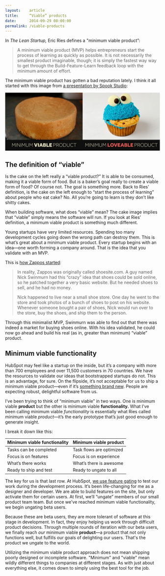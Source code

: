 ```yaml
---
layout:    article
title:     “Viable” products
date:      2014-09-29 08:00:00
permalink: /viable-products
---
```


In *The Lean Startup,* Eric Ries defines a "minimum viable product”:

> A minimum viable product (MVP) helps entrepreneurs start the process of learning as quickly as possible. It is not necessarily the smallest product imaginable, though; it is simply the fastest way way to get through the Build-Feature-Learn feedback loop with the minimum amount of effort.

The minimum viable product has gotten a bad reputation lately. I think it all started with this image from [a presentation by Spook Studio](http://www.slideshare.net/spookstudio/the-minimum-loveable-product-31984451):

<div class="banner-image">
  <img src="/assets/mvp-vs-mlp.jpg" />
</div>

## The definition of “viable”

Is the cake on the left really a “viable product?” It is able to be consumed, making it a viable form of food. But is a baker’s goal really to create a viable form of food? Of course not. The goal is something more. Back to Ries’ definition, is the cake on the left enough to “start the process of learning” about people who eat cake? No. All you’re going to learn is they don’t like shitty cakes.

When building software, what does “viable” mean? The cake image implies that “viable” simply means the software will run. If you look at Ries’ definition, a minimum viable product is something much different.

Young startups have very limited resources. Spending too many development cycles going down the wrong path can destroy them. This is what’s great about a minimum viable product. Every startup begins with an idea—one worth forming a company around. That is the idea that you validate with an MVP.

This is [how Zappos started](http://stonemaiergames.com/kickstarter-lesson-105-minimal-viable-product/):

<blockquote>
  <p>In reality, Zappos was originally called shoesite.com. A guy named Nick Swinmurn had this “crazy” idea that shoes could be sold online, so he patched together a very basic website. But he needed shoes to sell, and he had no money.</p>
  <p>Nick happened to live near a small shoe store. One day he went to the store and took photos of a bunch of shoes to post on his website. Whenever someone bought a pair of shoes, Nick would run over to the store, buy the shoes, and ship them to the person.</p>
</blockquote>

Through this minimalist MVP, Swinmurn was able to find out that there was indeed a market for buying shoes online. With his idea validated, he could now go ahead and build his real (as in, greater than minimum) “viable” product.

## Minimum viable functionality

HubSpot may feel like a startup on the inside, but it’s a company with more than 700 employees and over 11,500 customers in 70 countries. We have the resources to validate our ideas that bootstrapped startups do not. This is an advantage, for sure. On the flipside, it’s not acceptable for us to ship a minimum viable product—even if it’s [something brand new](http://www.hubspot.com/company-news/hubspot-launches-free-crm-and-sidekick-sales-acceleration-at-inbound14). People are expecting robust, delightful software from us.

I’ve been trying to think of “minimum viable” in two ways. One is minimum viable **product** but the other is minimum viable **functionality.** What I’ve been calling minimum viable *functionality* is essentially what Ries called minimum viable *product*—it’s the early prototype that’s just good enough to generate insight.

I break it down like this:

| Minimum viable functionality | Minimum viable product |
|-|-|
| Tasks can be completed | Task flows are optimized |
| Focus is on features | Focus is on experience |
| What’s there works | What’s there is awesome |
| Ready to ship and test | Ready to ungate to all |

The key for us is that last row. At HubSpot, [we use feature gating](http://blogs.hbr.org/2014/07/speed-up-your-product-development-without-losing-control/?utm_content=6701988&utm_medium=social&utm_source=twitter) to test our work during the development process. It’s been life-changing for me as a designer and developer. We are able to build features on the site, but only activate them for certain users. At first, we’ll “ungate” members of our small product team team. But once we've reached minimum viable functionality, we begin ungating beta users.

Because these are beta users, they are more tolerant of software at this stage in development. In fact, they enjoy helping us work through difficult product decisions. Through multiple rounds of iteration with our beta users, we finally reach *our* minimum viable **product**—a product that not only functions well, but fulfills our goals of delighting our users. That's the product we ungate to the world.

Utilizing the minimum viable product approach does not mean shipping poorly designed or incomplete software. "Minimum" and "viable" mean wildly different things to companies at different stages. As with just about everything else, it comes down to simply using the best tool for the job.